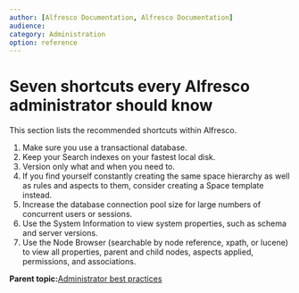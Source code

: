 ```yaml
---
author: [Alfresco Documentation, Alfresco Documentation]
audience: 
category: Administration
option: reference
---
```


# Seven shortcuts every Alfresco administrator should know

This section lists the recommended shortcuts within Alfresco.

1.  Make sure you use a transactional database.
2.  Keep your Search indexes on your fastest local disk.
3.  Version only what and when you need to.
4.  If you find yourself constantly creating the same space hierarchy as well as rules and aspects to them, consider creating a Space template instead.
5.  Increase the database connection pool size for large numbers of concurrent users or sessions.
6.  Use the System Information to view system properties, such as schema and server versions.
7.  Use the Node Browser \(searchable by node reference, xpath, or lucene\) to view all properties, parent and child nodes, aspects applied, permissions, and associations.

**Parent topic:**[Administrator best practices](../concepts/admin-best-practice.md)


